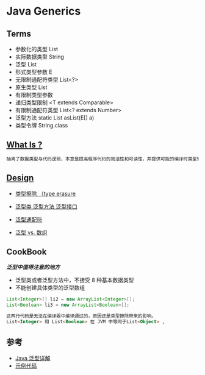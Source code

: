 # Java Generics
## Terms
* 参数化的类型 List<String>
* 实际数据类型 String
* 泛型 List<E>
* 形式类型参数 E
* 无限制通配符类型 List<?>
* 原生类型 List
* 有限制类型参数 <E extends Number>
* 递归类型限制 <T extends Comparable<T>>
* 有限制通配符类型 List<? extends Number>
* 泛型方法 static <E> List<E> asList(E[] a)
* 类型令牌 String.class

## [What Is ?](WhatIs.md)
```md
抽离了数据类型与代码逻辑，本意是提高程序代码的简洁性和可读性，并提供可能的编译时类型转换安全检测功能。
```
## [Design]()
* [类型擦除 （type erasure](type-erasure.md)

* [泛型类 泛型方法 泛型接口](GenericClass-Method-Interface.md)
* [泛型通配符](Generic_wildcard.md)

* [泛型 vs. 数组](vs.Array.md)
## CookBook
***泛型中值得注意的地方***
* 泛型类或者泛型方法中，不接受 8 种基本数据类型
* 不能创建具体类型的泛型数组
```java
List<Integer>[] li2 = new ArrayList<Integer>[];
List<Boolean> li3 = new ArrayList<Boolean>[];
```
```md
这两行代码是无法在编译器中编译通过的，原因还是类型擦除带来的影响。
List<Integer> 和 List<Boolean> 在 JVM 中等同于List<Object> ,
```
## 参考
* [Java 泛型详解](https://blog.csdn.net/qq_22167989/article/details/8362883)
* [示例代码](Generic.java)